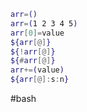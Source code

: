 ```bash
arr=()
arr=(1 2 3 4 5)
arr[0]=value
${arr[@]}
${!arr[@]}
${#arr[@]}
arr+=(value)
${arr[@]:s:n}
```

#bash 